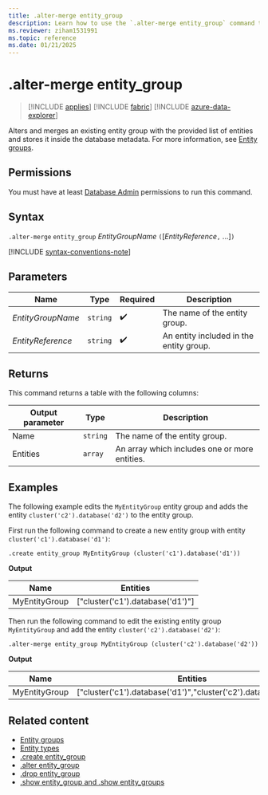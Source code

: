 ```yaml
---
title: .alter-merge entity_group
description: Learn how to use the `.alter-merge entity_group` command to change an existing entity group.
ms.reviewer: ziham1531991
ms.topic: reference
ms.date: 01/21/2025
---
```


# .alter-merge entity_group

> [!INCLUDE [applies](../includes/applies-to-version/applies.md)] [!INCLUDE [fabric](../includes/applies-to-version/fabric.md)] [!INCLUDE [azure-data-explorer](../includes/applies-to-version/azure-data-explorer.md)]

Alters and merges an existing entity group with the provided list of entities and stores it inside the database metadata. For more information, see [Entity groups](entity-groups.md).

## Permissions

You must have at least [Database Admin](../access-control/role-based-access-control.md) permissions to run this command.

## Syntax

`.alter-merge` `entity_group` *EntityGroupName* `(`[*EntityReference*`,` ...]`)`

[!INCLUDE [syntax-conventions-note](../includes/syntax-conventions-note.md)]

## Parameters

|Name|Type|Required|Description|
|--|--|--|--|
|*EntityGroupName*| `string` | :heavy_check_mark:|The name of the entity group. |
|*EntityReference*| `string` | :heavy_check_mark:|An entity included in the entity group. |

## Returns

This command returns a table with the following columns:

|Output parameter |Type |Description|
|---|---|---|
|Name | `string` | The name of the entity group.|
|Entities | `array` | An array which includes one or more entities.|

## Examples

The following example edits the `MyEntityGroup` entity group and adds the entity `cluster('c2').database('d2')` to the entity group.

First run the following command to create a new entity group with entity `cluster('c1').database('d1')`:

```kusto
.create entity_group MyEntityGroup (cluster('c1').database('d1'))
```

**Output**

|Name|Entities|
|---|---|
|MyEntityGroup|["cluster('c1').database('d1')"]|

Then run the following command to edit the existing entity group `MyEntityGroup` and add the entity `cluster('c2').database('d2')`:

```kusto
.alter-merge entity_group MyEntityGroup (cluster('c2').database('d2'))
```

**Output**

|Name|Entities|
|---|---|
|MyEntityGroup|["cluster('c1').database('d1')","cluster('c2').database('d2')"]|

## Related content

* [Entity groups](entity-groups.md)
* [Entity types](../query/schema-entities/index.md)
* [.create entity_group](create-entity-group.md)
* [.alter entity_group](alter-entity-group.md)
* [.drop entity_group](drop-entity-group.md)
* [.show entity_group and .show entity_groups](show-entity-group.md)
